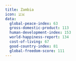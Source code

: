 ```yaml
---
title: Zambia
icon: 🇿🇲
data:
  global-peace-index: 63
  gross-domestic-product: 113
  human-development-index: 153
  world-happiness-report: 134
  cost-of-living: 67
  good-country-index: 81
  global-freedom-score: 111
---
```



